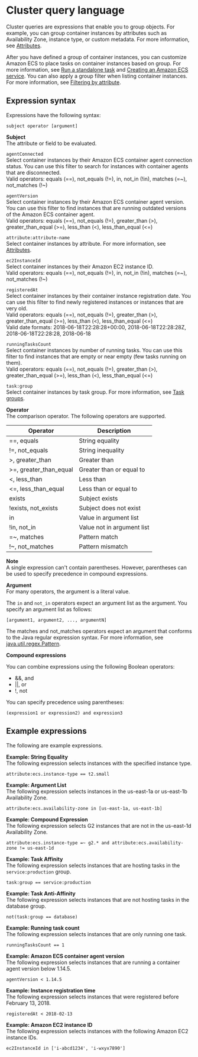# Cluster query language<a name="cluster-query-language"></a>

Cluster queries are expressions that enable you to group objects\. For example, you can group container instances by attributes such as Availability Zone, instance type, or custom metadata\. For more information, see [Attributes](task-placement-constraints.md#attributes)\.

After you have defined a group of container instances, you can customize Amazon ECS to place tasks on container instances based on group\. For more information, see [Run a standalone task](ecs_run_task.md) and [Creating an Amazon ECS service](create-service.md)\. You can also apply a group filter when listing container instances\. For more information, see [Filtering by attribute](task-placement-constraints.md#filter-attribute)\.

## Expression syntax<a name="expression-syntax"></a>

Expressions have the following syntax:

```
subject operator [argument]
```

**Subject**  
The attribute or field to be evaluated\.

`agentConnected`  
Select container instances by their Amazon ECS container agent connection status\. You can use this filter to search for instances with container agents that are disconnected\.  
Valid operators: equals \(==\), not\_equals \(\!=\), in, not\_in \(\!in\), matches \(=\~\), not\_matches \(\!\~\)

`agentVersion`  
Select container instances by their Amazon ECS container agent version\. You can use this filter to find instances that are running outdated versions of the Amazon ECS container agent\.  
Valid operators: equals \(==\), not\_equals \(\!=\), greater\_than \(>\), greater\_than\_equal \(>=\), less\_than \(<\), less\_than\_equal \(<=\)

`attribute:attribute-name`  
Select container instances by attribute\. For more information, see [Attributes](task-placement-constraints.md#attributes)\.

`ec2InstanceId`  
Select container instances by their Amazon EC2 instance ID\.  
Valid operators: equals \(==\), not\_equals \(\!=\), in, not\_in \(\!in\), matches \(=\~\), not\_matches \(\!\~\)

`registeredAt`  
Select container instances by their container instance registration date\. You can use this filter to find newly registered instances or instances that are very old\.  
Valid operators: equals \(==\), not\_equals \(\!=\), greater\_than \(>\), greater\_than\_equal \(>=\), less\_than \(<\), less\_than\_equal \(<=\)  
Valid date formats: 2018\-06\-18T22:28:28\+00:00, 2018\-06\-18T22:28:28Z, 2018\-06\-18T22:28:28, 2018\-06\-18

`runningTasksCount`  
Select container instances by number of running tasks\. You can use this filter to find instances that are empty or near empty \(few tasks running on them\)\.  
Valid operators: equals \(==\), not\_equals \(\!=\), greater\_than \(>\), greater\_than\_equal \(>=\), less\_than \(<\), less\_than\_equal \(<=\)

`task:group`  
Select container instances by task group\. For more information, see [Task groups](task-placement-constraints.md#task-groups)\.

**Operator**  
The comparison operator\. The following operators are supported\.


| Operator | Description | 
| --- | --- | 
|  ==, equals  |  String equality  | 
|  \!=, not\_equals  |  String inequality  | 
|  >, greater\_than  |  Greater than  | 
|  >=, greater\_than\_equal  |  Greater than or equal to  | 
|  <, less\_than  |  Less than  | 
|  <=, less\_than\_equal  |  Less than or equal to  | 
|  exists  |  Subject exists  | 
|  \!exists, not\_exists  |  Subject does not exist  | 
|  in  |  Value in argument list  | 
|  \!in, not\_in  |  Value not in argument list  | 
|  =\~, matches  |  Pattern match  | 
|  \!\~, not\_matches  |  Pattern mismatch  | 

**Note**  
A single expression can't contain parentheses\. However, parentheses can be used to specify precedence in compound expressions\.

**Argument**  
For many operators, the argument is a literal value\.

The `in` and `not_in` operators expect an argument list as the argument\. You specify an argument list as follows:

```
[argument1, argument2, ..., argumentN]
```

The matches and not\_matches operators expect an argument that conforms to the Java regular expression syntax\. For more information, see [java\.util\.regex\.Pattern](http://docs.oracle.com/javase/6/docs/api/java/util/regex/Pattern.html)\.

**Compound expressions**

You can combine expressions using the following Boolean operators:
+ &&, and
+ \|\|, or
+ \!, not

You can specify precedence using parentheses:

```
(expression1 or expression2) and expression3
```

## Example expressions<a name="expression-examples"></a>

The following are example expressions\.

**Example: String Equality**  
The following expression selects instances with the specified instance type\.

```
attribute:ecs.instance-type == t2.small
```

**Example: Argument List**  
The following expression selects instances in the us\-east\-1a or us\-east\-1b Availability Zone\.

```
attribute:ecs.availability-zone in [us-east-1a, us-east-1b]
```

**Example: Compound Expression**  
The following expression selects G2 instances that are not in the us\-east\-1d Availability Zone\.

```
attribute:ecs.instance-type =~ g2.* and attribute:ecs.availability-zone != us-east-1d
```

**Example: Task Affinity**  
The following expression selects instances that are hosting tasks in the `service:production` group\.

```
task:group == service:production
```

**Example: Task Anti\-Affinity**  
The following expression selects instances that are not hosting tasks in the database group\.

```
not(task:group == database)
```

**Example: Running task count**  
The following expression selects instances that are only running one task\.

```
runningTasksCount == 1
```

**Example: Amazon ECS container agent version**  
The following expression selects instances that are running a container agent version below 1\.14\.5\.

```
agentVersion < 1.14.5
```

**Example: Instance registration time**  
The following expression selects instances that were registered before February 13, 2018\.

```
registeredAt < 2018-02-13
```

**Example: Amazon EC2 instance ID**  
The following expression selects instances with the following Amazon EC2 instance IDs\.

```
ec2InstanceId in ['i-abcd1234', 'i-wxyx7890']
```